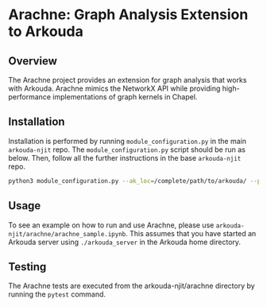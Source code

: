 # Arachne: Graph Analysis Extension to Arkouda

## Overview
The Arachne project provides an extension for graph analysis that works with Arkouda. Arachne mimics the NetworkX API while providing high-performance implementations of graph kernels in Chapel. 

## Installation
Installation is performed by running `module_configuration.py` in the main `arkouda-njit` repo. The `module_configuration.py` script should be run as below. Then, follow all the further instructions in the base `arkouda-njit` repo. 

```bash
python3 module_configuration.py --ak_loc=/complete/path/to/arkouda/ --pkg_path=/complete/path/to/arkouda-njit/arachne/
```

## Usage
To see an example on how to run and use Arachne, please use `arkouda-njit/arachne/arachne_sample.ipynb`. This assumes that you have started an Arkouda server using `./arkouda_server` in the Arkouda home directory.

## Testing
The Arachne tests are executed from the arkouda-njit/arachne directory by running the `pytest` command.
